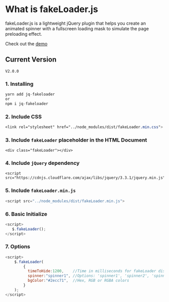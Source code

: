 # What is fakeLoader.js

fakeLoader.js is a lightweight jQuery plugin that helps you create an animated spinner with a fullscreen loading mask to simulate the page preloading effect.

Check out the [demo](http://joaopereirawd.github.io/fakeLoader.js)

## Current Version 
`V2.0.0`

### 1. Installing 
```js 
yarn add jq-fakeloader
or
npm i jq-fakeloader
```

### 2. Include CSS
```css
<link rel="stylesheet" href="../node_modules/dist/fakeLoader.min.css">
```

### 3. Include `fakeLoader` placeholder in the HTML Document 
```
<div class="fakeLoader"></div>
```

### 4. Include `jQuery` dependency 
```
<script src="https://cdnjs.cloudflare.com/ajax/libs/jquery/3.3.1/jquery.min.js">
```

### 5. Include `fakeLoader.min.js`
```js
<script src="../node_modules/dist/fakeLoader.min.js">
```

### 6. Basic Initialize
```js
<script>
   $.fakeLoader();
</script>
```

### 7. Options

```js
<script>
    $.fakeLoader(
        {
          timeToHide:1200,    //Time in milliseconds for fakeLoader disappear
          spinner:"spinner1", //Options: 'spinner1', 'spinner2', 'spinner3', 'spinner4', 'spinner5', 'spinner6', 'spinner7' 
          bgColor:"#2ecc71",  //Hex, RGB or RGBA colors
        }
    );
</script>

```
